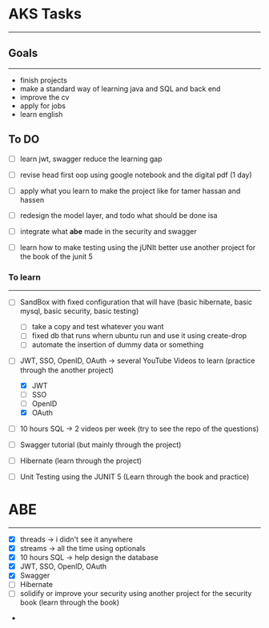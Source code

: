 # AKS Tasks

---

## Goals

---
- finish projects
- make a standard way of learning java and SQL and back end
- improve the cv
- apply for jobs
- learn english

## To DO
- [ ] learn jwt, swagger reduce the learning gap
- [ ] revise head first oop using google notebook and the digital pdf (1 day)
- [ ] apply what you learn to make the project like for tamer hassan and hassen
- [ ] redesign the model layer, and todo what should be done isa
- [ ] integrate what **abe** made in the security and swagger
- [ ] learn how to make testing using the jUNIt better use another project for the book of the junit 5


### To learn
---
- [ ] SandBox with fixed configuration that will have (basic hibernate, basic mysql, basic security, basic testing)
  - [ ] take a copy and test whatever you want
  - [ ] fixed db that runs whern ubuntu run and use it using create-drop
  - [ ] automate the insertion of dummy data or something
- [ ] JWT, SSO, OpenID, OAuth -> several YouTube Videos to learn (practice through the another project)
  - [x] JWT
  - [ ] SSO
  - [ ] OpenID
  - [x] OAuth
- [ ] 10 hours SQL -> 2 videos per week (try to see the repo of the questions)
- [ ] Swagger tutorial (but mainly through the project)
- [ ] Hibernate (learn through the project)
- [ ] Unit Testing using the JUNIT 5 (Learn through the book and practice)



# ABE

---
- [x] threads -> i didn't see it anywhere 
- [x] streams -> all the time using optionals
- [x] 10 hours SQL -> help design the database
- [x] JWT, SSO, OpenID, OAuth
- [x] Swagger
- [ ] Hibernate 
- [ ] solidify or improve your security using another project for the security book (learn through the book)
- 